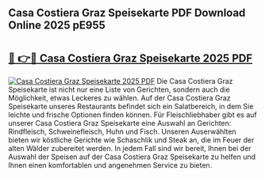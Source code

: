 ## Casa Costiera Graz Speisekarte PDF Download Online 2025 pE955

# <h2><a href="http://gc882b9.nevu.top/?p=Casa+Costiera+Graz+Speisekarte">🔗 👉🔴 Casa Costiera Graz Speisekarte 2025 PDF</a></h2>

[![Casa Costiera Graz Speisekarte 2025 PDF](https://i.imgur.com/dBaPXMq.png)](http://gc882b9.nevu.top/?p=Casa+Costiera+Graz+Speisekarte)
Die Casa Costiera Graz Speisekarte ist nicht nur eine Liste von Gerichten, sondern auch die Möglichkeit, etwas Leckeres zu wählen. Auf der Casa Costiera Graz Speisekarte unseres Restaurants befindet sich ein Salatbereich, in dem Sie leichte und frische Optionen finden können. Für Fleischliebhaber gibt es auf unserer Casa Costiera Graz Speisekarte eine Auswahl an Gerichten: Rindfleisch, Schweinefleisch, Huhn und Fisch. Unseren Auserwählten bieten wir köstliche Gerichte wie Schaschlik und Steak an, die im Feuer der alten Wälder zubereitet werden. In jedem Fall sind wir bereit, Ihnen bei der Auswahl der Speisen auf der Casa Costiera Graz Speisekarte zu helfen und Ihnen einen komfortablen und angenehmen Service zu bieten.
